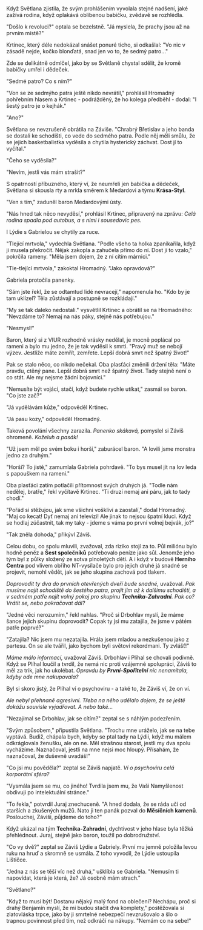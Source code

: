 #

Když Světlana zjistila, že svým prohlášením vyvolala stejné nadšení, jaké zažívá rodina, když oplakává oblíbenou babičku, zvědavě se rozhlédla.

"Došlo k revoluci?" optala se bezelstně. "Já myslela, že prachy jsou až na prvním místě?"

Krtinec, který déle nedokázal snášet ponuré ticho, si odkašlal: "Vo nic v zásadě nejde, kočko blonďatá, snad jen vo to, že sedmý patro..."

Zde se delikátně odmlčel, jako by se Světlaně chystal sdělit, že kromě babičky umřel i dědeček.

"Sedmé patro? Co s ním?"

"Von se ze sedmýho patra ještě nikdo nevrátil," prohlásil Hromadný pohřebním hlasem a Krtinec - podrážděný, že ho kolega předběhl - dodal: "I šestý patro je o kejhák."

"Ano?"

Světlana se nevzrušeně obrátila na Záviše. "Chrabrý Břetislav a jeho banda se dostali ke schodišti, co vede do sedmého patra. Podle něj měli smůlu, že se jejich basketbalistka vyděsila a chytila hysterický záchvat. Dost jí to vyčítal."

"Čeho se vyděsila?"

"Nevím, jestli vás mám strašit?"

S opatrností příbuzného, který ví, že neumřeli jen babička a dědeček, Světlana si skousla rty a mrkla směrem k Medardovi a týmu **Krása-Styl**.

"Ven s tím," zaduněl baron Medardovými ústy.

"Nás hned tak něco nevyděsí," prohlásil Krtinec, připravený na zprávu: *Celá rodina spadla pod autobus, a s nimi i sousedovic pes.*

I Lýdie s Gabrielou se chytily za ruce.

"Tlející mrtvola," vydechla Světlana. "Podle všeho ta holka zpanikařila, když ji musela překročit. Nějak zakopla a zahučela přímo do ní. Dost ji to vzalo," pokrčila rameny. "Měla jsem dojem, že z ní cítím márnici."

"Tle-tlející mrtvola," zakoktal Hromadný. "Jako opravdová?"

Gabriela protočila panenky.

"Sám jste řekl, že se odtamtud lidé nevracejí," napomenula ho. "Kdo by je tam uklízel? Těla zůstávají a postupně se rozkládají."

"My se tak daleko nedostali." vysvětlil Krtinec a obrátil se na Hromadného: "Nevzdáme to? Nemaj na nás páky, stejně nás potřebujou."

"Nesmysl!"

Baron, který si z VIUR rozhodně vrásky nedělal, je mocně poplácal po rameni a bylo mu jedno, že je tak vyděsil k smrti. "Pravý muž se nebojí výzev. Jestliže máte zemřít, zemřete. Lepší dobrá smrt než špatný život!"

Pak se stalo něco, co nikdo nečekal. Oba plasťáci změnili držení těla: "Máte pravdu, ctěný pane. Lepší dobrá smrt než špatný život. Tady stejně není o co stát. Ale my nejsme žádní bojovníci."

"Nemusíte být vojáci, stačí, když budete rychle utíkat," zasmál se baron. "Co jste zač?"

"Já vydělávám kůže," odpověděl Krtinec.

"Já pasu kozy," odpověděl Hromadný.

Taková povolání všechny zarazila. *Panenko skákavá,* pomyslel si Záviš ohromeně. *Koželuh a pasák!*

"Už jsem měl po svém boku i horší," zaburácel baron. "A lovili jsme monstra jedno za druhým."

"Horší? To jistě," zamumlala Gabriela pohrdavě. "To bys musel jít na lov leda s papouškem na rameni."

Oba plasťáci zatím potlačili přítomnost svých druhých já. "Todle nám nedělej, bratře," řekl vyčítavě Krtinec. "Ti druzí nemaj ani páru, jak to tady chodí."

"Pořád si stěžujou, jak sme všichni voškliví a zaostalí," dodal Hromadný. "Maj co kecat! Dyť nemaj ani televizi! Ale jinak to nejsou špatní kluci. Když se hodlaj zúčastnit, tak my taky - jdeme s váma po první volnej bejvák, jo?"

"Tak zněla dohoda," přikývl Záviš. 

Celou dobu, co spolu mluvili, zvažoval, zda riziko stojí za to. Půl miliónu bylo hodně peněz a **Šest společníků** potřebovalo peníze jako sůl. Jenomže jeho tým byl z půlky složený ze sotva plnoletých dětí. A i když v budově **Herního Centra** pod vlivem obřího NT-vysílače bylo pro jejich druhé já snadné se projevit, nemohl vědět, jak se jeho skupina zachová pod tlakem.

*Doprovodit ty dva do prvních otevřených dveří bude snadné,* uvažoval. *Pak musíme najít schodiště do šestého patra, projít jím až k dalšímu schodišti, a v sedmém patře najít volný pokoj pro skupinu **Technika-Zahradní**. Pak co? Vrátit se, nebo pokračovat dál?*

"Jedné věci nerozumím," řekl nahlas. "Proč si Drbohlav myslí, že máme šance jejich skupinu doprovodit? Copak ty jsi mu zatajila, že jsme v pátém patře poprvé?"

"Zatajila? Nic jsem mu nezatajila. Hrála jsem mladou a nezkušenou jako z partesu. On se ale tvářil, jako bychom byli světoví rekordmani. Ty zvlášť!"

*Máme málo informací,* uvažoval Záviš. Drbohlav i Plíhal se chovali podivně. Když se Plíhal loučil a tvrdil, že nemá nic proti vzájemné spolupráci, Záviš to měl za trik, jak ho ukolébat. *Opravdu by **První-Spořitelní** nic nenamítala, kdyby ode mne nakupovala?*

Byl si skoro jistý, že Plíhal ví o psychoviru - a také to, že Záviš ví, že on ví.

*Ale nebyl přehnaně agresívní. Třeba na něho udělalo dojem, že se ještě dokážu souvisle vyjadřovat. A nebo také...*

"Nezajímal se Drbohlav, jak se cítím?" zeptal se s náhlým podezřením.

"Svým způsobem," připustila Světlana. "Trochu mne uráželo, jak se na tebe vyptává. Budiž, chápala bych, kdyby se ptal tady na Lýdii, když mu málem odkráglovala ženušku, ale on ne. Měl strašnou starost, jestli my dva spolu vycházíme. Naznačoval, jestli na mne nejsi moc hloupý. Přísahám, že naznačoval, že duševně uvadáš!"

"Co jsi mu pověděla?" zeptal se Záviš napjatě. *Ví o psychoviru celá korporátní sféra?*

"Vysmála jsem se mu, co jiného! Tvrdila jsem mu, že Vaši Namyšlenost obdivuji po intelektuální stránce."

"To řekla," potvrdil Juraj znechuceně. "A hned dodala, že se ráda učí od starších a zkušených mužů. Nato ji ten panák pozval do **Měsíčních kamenů**. Poslouchej, Záviši, půjdeme do toho?"

Když ukázal na tým **Technika-Zahradní**, dychtivost v jeho hlase byla těžká přehlédnout. Juraj, stejně jako baron, toužil po dobrodružství.

"Co vy dvě?" zeptal se Záviš Lýdie a Gabriely. První mu jemně položila levou ruku na hruď a skromně se usmála. Z toho vyvodil, že Lýdie ustoupila Lištičce.

"Jedna z nás se těší víc než druhá," ušklíbla se Gabriela. "Nemusím ti napovídat, která je která, že? Já osobně mám strach."

"Světlano?"

"Když to musí být! Dostanu nějaký malý fond na oblečení? Nechápu, proč si drahý Benjamín myslí, že mi budou stačit dva komplety," postěžovala si zlatovláska trpce, jako by ji smrtelné nebezpečí nevzrušovalo a šlo o trapnou povinnost před tím, než odkráčí na nákupy. "Nemám co na sebe!" 

